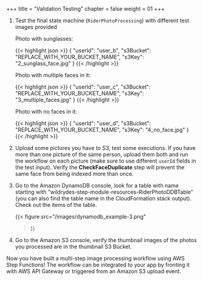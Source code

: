 +++
title = "Validation Testing"
chapter = false
weight = 01
+++

1. Test the final state machine (`RiderPhotoProcessing`) with different test images provided

	Photo with sunglasses:

	{{< highlight json >}}
{
	"userId": "user_b",
	"s3Bucket": "REPLACE_WITH_YOUR_BUCKET_NAME",
	"s3Key": "2_sunglass_face.jpg"
}	{{< /highlight >}}

	Photo with multiple faces in it:

	{{< highlight json >}}
{
	"userId": "user_c",
	"s3Bucket": "REPLACE_WITH_YOUR_BUCKET_NAME",
	"s3Key": "3_multiple_faces.jpg"
}	{{< /highlight >}}

	Photo with no faces in it:

	{{< highlight json >}}
{
	"userId": "user_d",
	"s3Bucket": "REPLACE_WITH_YOUR_BUCKET_NAME",
	"s3Key": "4_no_face.jpg"
}	{{< /highlight >}}

1. Upload some pictures you have to S3, test some executions. If you have more than one picture of the same person, upload them both and run the workflow on each picture (make sure to use different `userId` fields in the test input). Verify the **CheckFaceDuplicate** step will prevent the same face from being indexed more than once.

1. Go to the Amazon DynamoDB console, look for a table with name starting with "wildrydes-step-module-resources-RiderPhotoDDBTable" (you can also find the table name in the CloudFormation stack output). Check out the items of the table.

	{{< figure
		src="/images/dynamodb_example-3.png"
	>}}

1. Go to the Amazon S3 console, verify the thumbnail images of the photos you processed are in the thumbnail S3 Bucket.

Now you have built a multi-step image processing workflow using AWS Step Functions! The workflow can be integrated to your app by fronting it with AWS API Gateway or triggered from an Amazon S3 upload event.  
